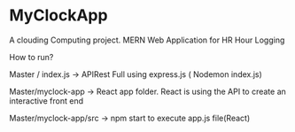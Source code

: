 # MyClockApp

A clouding Computing project.
MERN Web Application
for HR Hour Logging 


How to run? 

Master / index.js -> APIRest Full using express.js ( Nodemon index.js)

Master/myclock-app -> React app folder. React is using the API to create an interactive front end 


Master/myclock-app/src -> npm start to execute app.js file(React)
